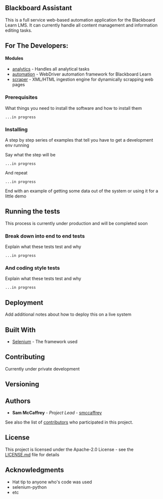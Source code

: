 ## Blackboard Assistant

This is a full service web-based automation application for the Blackboard Learn LMS.
It can currently handle all content management and information editing tasks.


## For The Developers:

#### Modules

* [analytics](https://github.com/smccaffrey/BlackboardAssistant/tree/master/analytics) - Handles all analytical tasks
* [automation](https://github.com/smccaffrey/BlackboardAssistant/tree/master/automation) - WebDriver automation framework for Blackboard Learn
* [scraper](https://github.com/smccaffrey/BlackboardAssistant/tree/master/scraper) - XML/HTML ingestion engine for dynamically scrapping web pages

### Prerequisites

What things you need to install the software and how to install them

```
...in progress
```

### Installing

A step by step series of examples that tell you have to get a development env running

Say what the step will be

```
...in progress
```

And repeat

```
...in progress
```

End with an example of getting some data out of the system or using it for a little demo

## Running the tests

This process is currently under production and will be completed soon

### Break down into end to end tests

Explain what these tests test and why

```
...in progress
```

### And coding style tests

Explain what these tests test and why

```
...in progress
```

## Deployment

Add additional notes about how to deploy this on a live system

## Built With

* [Selenium](http://selenium-python.readthedocs.io/) - The framework used

## Contributing

Currently under private development

## Versioning


## Authors

* **Sam McCaffrey** - *Project Lead* - [smccaffrey](https://github.com/smccaffrey)

See also the list of [contributors](https://github.com/smccaffrey/blackboard_automation/graphs/contributors) who participated in this project.

## License

This project is licensed under the Apache-2.0 License - see the [LICENSE.md](LICENSE.md) file for details

## Acknowledgments

* Hat tip to anyone who's code was used
* selenium-python
* etc
